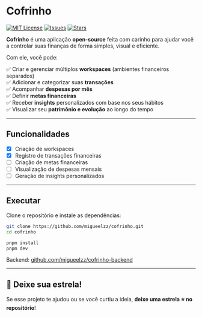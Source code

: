 # Cofrinho

[![MIT License](https://img.shields.io/badge/license-MIT-blue.svg)](LICENSE)
[![Issues](https://img.shields.io/github/issues/migueelzz/cofrinho-web)](https://github.com/migueelzz/cofrinho-web/issues)
[![Stars](https://img.shields.io/github/stars/migueelzz/cofrinho-web?style=social)](https://github.com/migueelzz/cofrinho-web/stargazers)

**Cofrinho** é uma aplicação **open-source** feita com carinho para ajudar você a controlar suas finanças de forma simples, visual e eficiente.

Com ele, você pode:

✅ Criar e gerenciar múltiplos **workspaces** (ambientes financeiros separados)  
✅ Adicionar e categorizar suas **transações**  
✅ Acompanhar **despesas por mês**  
✅ Definir **metas financeiras**  
✅ Receber **insights** personalizados com base nos seus hábitos  
✅ Visualizar seu **patrimônio e evolução** ao longo do tempo

---

## Funcionalidades

- [x] Criação de workspaces
- [x] Registro de transações financeiras
- [ ] Criação de metas financeiras
- [ ] Visualização de despesas mensais
- [ ] Geração de insights personalizados

---

## Executar

Clone o repositório e instale as dependências:

```bash
git clone https://github.com/migueelzz/cofrinho.git
cd cofrinho

pnpm install
pnpm dev
```

Backend: [github.com/migueelzz/cofrinho-backend](https://github.com/migueelzz/cofrinho-backend)

---

## 🌟 Deixe sua estrela!

Se esse projeto te ajudou ou se você curtiu a ideia, **deixe uma estrela ⭐ no repositório**!